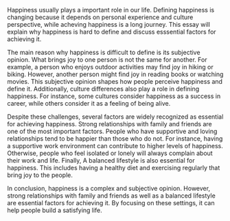 Happiness usually plays a important role in our life. Defining happiness is changing because it depends on personal experience and culture perspective, while acheving happiness is a long journey. This essay will explain why happiness is hard to define and discuss esssential factors for achieving it.

The main reason why happiness is difficult to define is its subjective opinion. What brings joy to one person is not the same for another. For example, a person who enjoys outdoor activities may find joy in hiking or biking. However, another person might find joy in reading books or watching movies. This subjective opinion shapes how people perceive happiness and define it. Additionally, culture differences also play a role in defining happiness. For instance, some cultures consider happiness as a success in career, while others consider it as a feeling of being alive.

Despite these challenges, several factors are widely recognized as essential for achieving happiness. Strong relationships with family and friends are one of the most important factors. People who have supportive and loving relationships tend to be happier than those who do not. For instance, having a supportive work environment can contribute to higher levels of happiness. Otherwise, people who feel isolated or lonely will always complain about their work and life. Finally, A balanced lifestyle is also essential for happiness. This includes having a healthy diet and exercising regularly that bring joy to the people.

In conclusion, happiness is a complex and subjective opinion. However, strong relationships with family and friends as well as a balanced lifestyle are essential factors for achieving it. By focusing on these settings, it can help people build a satisfying life.
